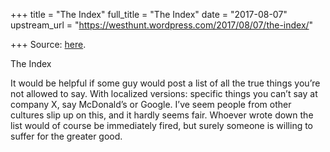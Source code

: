 +++
title = "The Index"
full_title = "The Index"
date = "2017-08-07"
upstream_url = "https://westhunt.wordpress.com/2017/08/07/the-index/"

+++
Source: [here](https://westhunt.wordpress.com/2017/08/07/the-index/).

The Index

It would be helpful if some guy would post a list of all the true things
you’re not allowed to say. With localized versions: specific things you
can’t say at company X, say McDonald’s or Google. I’ve seem people from
other cultures slip up on this, and it hardly seems fair. Whoever wrote
down the list would of course be immediately fired, but surely someone
is willing to suffer for the greater good.

